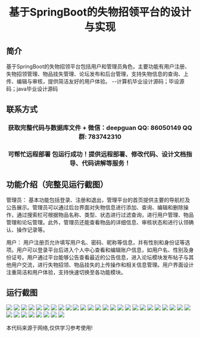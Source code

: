 <p><h1 align="center">基于SpringBoot的失物招领平台的设计与实现</h1></p>

## 简介
基于SpringBoot的失物招领平台包括用户和管理员角色，主要功能有用户注册、失物招领管理、物品挂失管理、论坛发布和后台管理，支持失物信息的查询、上传、编辑与审核，提供简洁友好的用户体验。    --计算机毕业设计源码；毕设源码；java毕业设计源码


## 联系方式
<p><h3 align="center">获取完整代码与数据库文件 + 微信：deepguan QQ: 86050149 QQ群: 783742310</h3></p>
<p><h3 align="center">可帮忙远程部署 包运行成功！提供远程部署、修改代码、设计文档指导、代码讲解等服务！</h3></p>

## 功能介绍（完整见运行截图）
管理员： 基本功能包括登录、注册和退出，管理平台的首页提供主要的导航栏及公告展示。管理员可以通过后台界面对失物信息进行添加、查询、编辑和删除操作，通过搜索栏可根据物品名称、类型、状态进行过滤查询，进行用户管理、物品管理和论坛管理。此外，管理员还能查看物品的详细信息、审核状态和进行认领确认、操作记录等。

用户： 用户注册页允许填写用户名、密码、昵称等信息，并有性别和身份证等选项。用户可以登录平台后进入个人中心查看和编辑账户信息，如用户名、性别及身份证号。用户通过平台能够公告查看最近的公告信息，进入论坛模块发布帖子与其他用户交流，进行失物招领、物品挂失的上传操作和相关信息管理。用户界面设计注重简洁和用户体验，支持快速切换至各功能模块。


## 运行截图
![](img/001.jpg)
![](img/002.jpg)
![](img/003.jpg)
![](img/004.jpg)
![](img/005.jpg)
![](img/006.jpg)
![](img/007.jpg)
![](img/008.jpg)
![](img/009.jpg)
![](img/010.jpg)
![](img/011.jpg)
![](img/012.jpg)
![](img/013.jpg)
![](img/014.jpg)
![](img/015.jpg)
![](img/016.jpg)
![](img/017.jpg)
![](img/018.jpg)
![](img/019.jpg)
![](img/020.jpg)
![](img/021.jpg)
![](img/022.jpg)
![](img/023.jpg)
![](img/024.jpg)
![](img/025.jpg)
![](img/026.jpg)
![](img/027.jpg)
![](img/028.jpg)
![](img/029.jpg)
![](img/030.jpg)
![](img/031.jpg)
![](img/032.jpg)
![](img/033.jpg)

<p>本代码来源于网络,仅供学习参考使用!</p>
